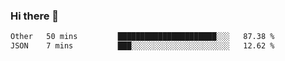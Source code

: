 ### Hi there 👋

<!--START_SECTION:waka-->

```txt
Other   50 mins         ██████████████████████░░░   87.38 %
JSON    7 mins          ███░░░░░░░░░░░░░░░░░░░░░░   12.62 %
```

<!--END_SECTION:waka-->

<!--
**jerry-shao/jerry-shao** is a ✨ _special_ ✨ repository because its `README.md` (this file) appears on your GitHub profile.

Here are some ideas to get you started:

- 🔭 I’m currently working on ...
- 🌱 I’m currently learning ...
- 👯 I’m looking to collaborate on ...
- 🤔 I’m looking for help with ...
- 💬 Ask me about ...
- 📫 How to reach me: ...
- 😄 Pronouns: ...
- ⚡ Fun fact: ...
-->

